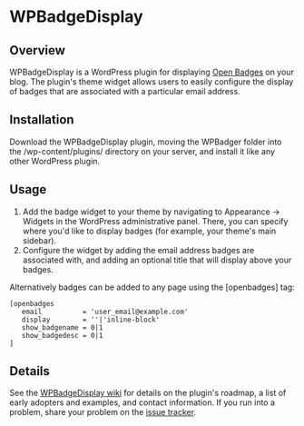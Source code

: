 # WPBadgeDisplay

## Overview
WPBadgeDisplay is a WordPress plugin for displaying [Open Badges](http://www.openbadges.org) on your blog. The plugin's theme widget allows users to easily configure the display of badges that are associated with a particular email address.

## Installation

Download the WPBadgeDisplay plugin, moving the WPBadger folder into the /wp-content/plugins/ directory on your server, and install it like any other WordPress plugin.

## Usage

1. Add the badge widget to your theme by navigating to Appearance -> Widgets in the WordPress administrative panel. There, you can specify where you'd like to display badges (for example, your theme's main sidebar).
2. Configure the widget by adding the email address badges are associated with, and adding an optional title that will display above your badges.

Alternatively badges can be added to any page using the [openbadges] tag:

    [openbadges
       email          = 'user_email@example.com'
       display        = ''|'inline-block'
       show_badgename = 0|1
       show_badgedesc = 0|1
    ]
                 
    

## Details
See the [WPBadgeDisplay wiki](https://github.com/davelester/wpbadgedisplay/wiki) for details on the plugin's roadmap, a list of early adopters and examples, and contact information. If you run into a problem, share your problem on the [issue tracker](https://github.com/davelester/wpbadgedisplay/issues?state=open).
